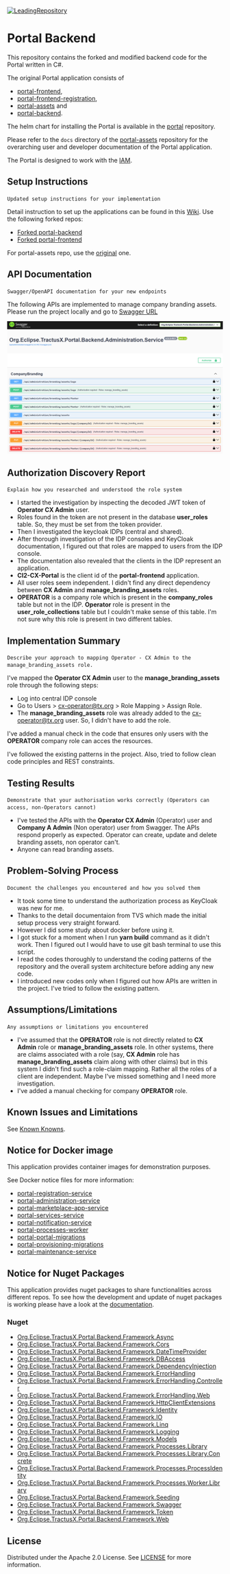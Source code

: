 [![LeadingRepository](https://img.shields.io/badge/Leading_Repository-Portal-blue)](https://github.com/eclipse-tractusx/portal)

# Portal Backend

This repository contains the forked and modified backend code for the Portal written in C#.

The original Portal application consists of

- [portal-frontend](https://github.com/eclipse-tractusx/portal-frontend),
- [portal-frontend-registration](https://github.com/eclipse-tractusx/portal-frontend-registration),
- [portal-assets](https://github.com/eclipse-tractusx/portal-assets) and
- [portal-backend](https://github.com/eclipse-tractusx/portal-backend).

The helm chart for installing the Portal is available in the [portal](https://github.com/eclipse-tractusx/portal) repository.

Please refer to the `docs` directory of the [portal-assets](https://github.com/eclipse-tractusx/portal-assets) repository for the overarching user and developer documentation of the Portal application.

The Portal is designed to work with the [IAM](https://github.com/eclipse-tractusx/portal-iam).

## Setup Instructions

`Updated setup instructions for your implementation`

Detail instruction to set up the applications can be found in this [Wiki](https://dsaas-tvs.atlassian.net/wiki/external/ZjIwOTYwZGYzNDY1NDEyMTliMGJiZDFjZjUyZGVjZTU). Use the following forked repos: 
- [Forked portal-backend](https://github.com/ProsonulHaque/portal-backend)
- [Forked portal-frontend](https://github.com/ProsonulHaque/portal-frontend)

For portal-assets repo, use the [original](https://github.com/eclipse-tractusx/portal-assets) one.

## API Documentation
`Swagger/OpenAPI documentation for your new endpoints`

The following APIs are implemented to manage company branding assets. Please run the project locally and go to [Swagger URL](http://localhost:5000/api/administration/swagger/index.html)

![Company Branding APIs](<Screenshot 2025-10-02 184259.png>)

## Authorization Discovery Report

`Explain how you researched and understood the role system`
- I started the investigation by inspecting the decoded JWT token of **Operator CX Admin** user. 
- Roles found in the token are not present in the database **user_roles** table. So, they must be set from the token provider.
- Then I investigated the keycloak IDPs (central and shared).
- After thorough investigation of the IDP consoles and KeyCloak documentation, I figured out that roles are mapped to users from the IDP console.
- The documentation also revealed that the clients in the IDP represent an application.
- **Cl2-CX-Portal** is the client id of the **portal-frontend** application.
- All user roles seem independent. I didn't find any direct dependency between **CX Admin** and **manage_branding_assets** roles.
- **OPERATOR** is a company role which is present in the **company_roles** table but not in the IDP. **Operator** role is present in the **user_role_collections** table but I couldn't make sense of this table. I'm not sure why this role is present in two different tables.

## Implementation Summary
`Describe your approach to mapping Operator - CX Admin to the manage_branding_assets role.`

I've mapped the **Operator CX Admin** user to the **manage_branding_assets** role through the following steps:

- Log into central IDP console
- Go to Users > cx-operator@tx.org > Role Mapping > Assign Role.
- The **manage_branding_assets** role was already added to the cx-operator@tx.org user. So, I didn't have to add the role.

I've added a manual check in the code that ensures only users with the **OPERATOR** company role can acces the resources.

I've followed the existing patterns in the project. Also, tried to follow clean code principles and REST constraints.

## Testing Results

`Demonstrate that your authorisation works correctly (Operators can access, non-Operators cannot)`

- I've tested the APIs with the **Operator CX Admin** (Operator) user and **Company A Admin**  (Non operator) user from Swagger. The APIs respond properly as expected. Operator can create, update and delete branding assets, non operator can't.
- Anyone can read branding assets.

## Problem-Solving Process

`Document the challenges you encountered and how you solved them`

- It took some time to understand the authorization process as KeyCloak was new for me. 
- Thanks to the detail documentaion from TVS which made the initial setup process very straight forward. 
- However I did some study about docker before using it. 
- I got stuck for a moment when I run **yarn build** command as it didn't work. Then I figured out I would have to use git bash terminal to use this script.
- I read the codes thoroughly to understand the coding patterns of the repository and the overall system architecture before adding any new code. 
- I introduced new codes only when I figured out how APIs are written in the project. I've tried to follow the existing pattern.

## Assumptions/Limitations
`Any assumptions or limitations you encountered`

- I've assumed that the **OPERATOR** role is not directly related to **CX Admin** role or **manage_branding_assets** role. In other systems, there are claims associated with a role (say, **CX Admin** role has **manage_branding_assets** claim along with other claims) but in this system I didn't find such a role-claim mapping. Rather all the roles of a client are independent. Maybe I've missed something and I need more investigation. 
- I've added a manual checking for company **OPERATOR** role.

## Known Issues and Limitations

See [Known Knowns](/CHANGELOG.md#known-knowns).

## Notice for Docker image

This application provides container images for demonstration purposes.

See Docker notice files for more information:

* [portal-registration-service](./docker/notice-registration-service.md)
* [portal-administration-service](./docker/notice-administration-service.md)
* [portal-marketplace-app-service](./docker/notice-marketplace-app-service.md)
* [portal-services-service](./docker/notice-services-service.md)
* [portal-notification-service](./docker/notice-notification-service.md)
* [portal-processes-worker](./docker/notice-processes-worker.md)
* [portal-portal-migrations](./docker/notice-portal-migrations.md)
* [portal-provisioning-migrations](./docker/notice-provisioning-migrations.md)
* [portal-maintenance-service](./docker/notice-maintenance-service.md)

## Notice for Nuget Packages

This application provides nuget packages to share functionalities across different repos. To see how the development and update of nuget packages is working please have a look at the [documentation](/docs/nuget/update-nuget-packages.md).

### Nuget

* [Org.Eclipse.TractusX.Portal.Backend.Framework.Async](https://www.nuget.org/packages/Org.Eclipse.TractusX.Portal.Backend.Framework.Async/)
* [Org.Eclipse.TractusX.Portal.Backend.Framework.Cors](https://www.nuget.org/packages/Org.Eclipse.TractusX.Portal.Backend.Framework.Cors/)
* [Org.Eclipse.TractusX.Portal.Backend.Framework.DateTimeProvider](https://www.nuget.org/packages/Org.Eclipse.TractusX.Portal.Backend.Framework.DateTimeProvider/)
* [Org.Eclipse.TractusX.Portal.Backend.Framework.DBAccess](https://www.nuget.org/packages/Org.Eclipse.TractusX.Portal.Backend.Framework.DBAccess/)
* [Org.Eclipse.TractusX.Portal.Backend.Framework.DependencyInjection](https://www.nuget.org/packages/Org.Eclipse.TractusX.Portal.Backend.Framework.DependencyInjection/)
* [Org.Eclipse.TractusX.Portal.Backend.Framework.ErrorHandling](Org.Eclipse.TractusX.Portal.Backend.Framework.ErrorHandling)
* [Org.Eclipse.TractusX.Portal.Backend.Framework.ErrorHandling.Controller](Org.Eclipse.TractusX.Portal.Backend.Framework.ErrorHandling.Controller)
* [Org.Eclipse.TractusX.Portal.Backend.Framework.ErrorHandling.Web](https://www.nuget.org/packages/Org.Eclipse.TractusX.Portal.Backend.Framework.ErrorHandling.Web/)
* [Org.Eclipse.TractusX.Portal.Backend.Framework.HttpClientExtensions](https://www.nuget.org/packages/Org.Eclipse.TractusX.Portal.Backend.Framework.HttpClientExtensions/)
* [Org.Eclipse.TractusX.Portal.Backend.Framework.Identity](https://www.nuget.org/packages/Org.Eclipse.TractusX.Portal.Backend.Framework.Identity/)
* [Org.Eclipse.TractusX.Portal.Backend.Framework.IO](https://www.nuget.org/packages/Org.Eclipse.TractusX.Portal.Backend.Framework.IO/)
* [Org.Eclipse.TractusX.Portal.Backend.Framework.Linq](https://www.nuget.org/packages/Org.Eclipse.TractusX.Portal.Backend.Framework.Linq/)
* [Org.Eclipse.TractusX.Portal.Backend.Framework.Logging](https://www.nuget.org/packages/Org.Eclipse.TractusX.Portal.Backend.Framework.Logging/)
* [Org.Eclipse.TractusX.Portal.Backend.Framework.Models](https://www.nuget.org/packages/Org.Eclipse.TractusX.Portal.Backend.Framework.Models/)
* [Org.Eclipse.TractusX.Portal.Backend.Framework.Processes.Library](https://www.nuget.org/packages/Org.Eclipse.TractusX.Portal.Backend.Framework.Processes.Library/)
* [Org.Eclipse.TractusX.Portal.Backend.Framework.Processes.Library.Concrete](https://www.nuget.org/packages/Org.Eclipse.TractusX.Portal.Backend.Framework.Processes.Library.Concrete/)
* [Org.Eclipse.TractusX.Portal.Backend.Framework.Processes.ProcessIdentity](https://www.nuget.org/packages/Org.Eclipse.TractusX.Portal.Backend.Framework.Processes.ProcessIdentity/)
* [Org.Eclipse.TractusX.Portal.Backend.Framework.Processes.Worker.Library](https://www.nuget.org/packages/Org.Eclipse.TractusX.Portal.Backend.Framework.Processes.Worker.Library/)
* [Org.Eclipse.TractusX.Portal.Backend.Framework.Seeding](https://www.nuget.org/packages/Org.Eclipse.TractusX.Portal.Backend.Framework.Seeding/)
* [Org.Eclipse.TractusX.Portal.Backend.Framework.Swagger](https://www.nuget.org/packages/Org.Eclipse.TractusX.Portal.Backend.Framework.Swagger/)
* [Org.Eclipse.TractusX.Portal.Backend.Framework.Token](https://www.nuget.org/packages/Org.Eclipse.TractusX.Portal.Backend.Framework.Token/)
* [Org.Eclipse.TractusX.Portal.Backend.Framework.Web](https://www.nuget.org/packages/Org.Eclipse.TractusX.Portal.Backend.Framework.Web/)

## License

Distributed under the Apache 2.0 License.
See [LICENSE](./LICENSE) for more information.
